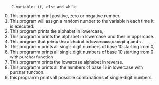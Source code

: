         C-variables if, else and while
0) This programm print positive, zero or negative number.
1) This program will assign a random number to the variable n each time it is executed. 
2) This program prints the alphabet in lowercase,
3) This programm prints the alphabet in lowercase, and then in uppercase.
4) This  program that prints the alphabet in lowercase,except q and e.
5) This programm prints all single digit numbers of base 10 starting from 0,
6) This programm prints all single digit numbers of base 10 starting from 0 with purchar function
7) This programm prints the lowercase alphabet in reverse.
8) This programm prints all the numbers of base 16 in lowercase with purchar function.
9) this programm prints all possible combinations of single-digit numbers.
